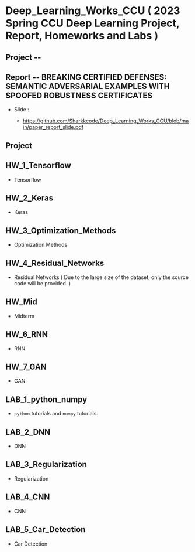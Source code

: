 # Deep_Learning_Works_CCU ( 2023 Spring CCU Deep Learning Project, Report, Homeworks and Labs )

## Project --

## Report -- BREAKING CERTIFIED DEFENSES: SEMANTIC ADVERSARIAL EXAMPLES WITH SPOOFED ROBUSTNESS CERTIFICATES

- Slide :

    - https://github.com/Sharkkcode/Deep_Learning_Works_CCU/blob/main/paper_report_slide.pdf

## Project

## HW_1_Tensorflow

- Tensorflow

## HW_2_Keras

- Keras

## HW_3_Optimization_Methods

- Optimization Methods

## HW_4_Residual_Networks

- Residual Networks ( Due to the large size of the dataset, only the source code will be provided. )

## HW_Mid

- Midterm

## HW_6_RNN

- RNN

## HW_7_GAN

- GAN

## LAB_1_python_numpy

- `python` tutorials and `numpy` tutorials.

## LAB_2_DNN

- DNN

## LAB_3_Regularization

- Regularization

## LAB_4_CNN

- CNN

## LAB_5_Car_Detection

- Car Detection

